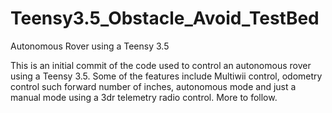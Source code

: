 # Teensy3.5_Obstacle_Avoid_TestBed
Autonomous Rover using a Teensy 3.5

This is an initial commit of the code used to control an autonomous rover using a Teensy 3.5.  Some of the features include Multiwii control, odometry control such forward number of inches, autonomous mode and just a manual mode using a 3dr telemetry radio control.  More to follow.

